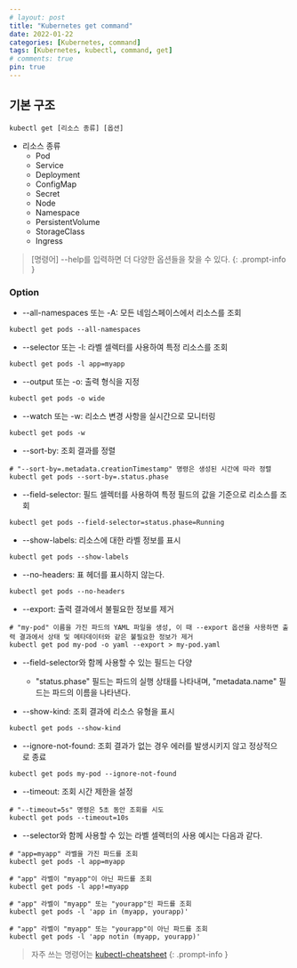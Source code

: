 ```yaml
---
# layout: post
title: "Kubernetes get command"
date: 2022-01-22
categories: [Kubernetes, command]
tags: [Kubernetes, kubectl, command, get]
# comments: true
pin: true
---
```


## 기본 구조
```
kubectl get [리소스 종류] [옵션]
```
- 리소스 종류
    - Pod
    - Service
    - Deployment
    - ConfigMap
    - Secret
    - Node
    - Namespace
    - PersistentVolume
    - StorageClass
    - Ingress

> [명령어] --help를 입력하면 더 다양한 옵션들을 찾을 수 있다.
{: .prompt-info }

### Option
- --all-namespaces 또는 -A: 모든 네임스페이스에서 리소스를 조회
```
kubectl get pods --all-namespaces
```

- --selector 또는 -l: 라벨 셀렉터를 사용하여 특정 리소스를 조회
```
kubectl get pods -l app=myapp
```

- --output 또는 -o: 출력 형식을 지정
```
kubectl get pods -o wide
```

- --watch 또는 -w: 리소스 변경 사항을 실시간으로 모니터링
```
kubectl get pods -w
```

- --sort-by: 조회 결과를 정렬
```
# "--sort-by=.metadata.creationTimestamp" 명령은 생성된 시간에 따라 정렬
kubectl get pods --sort-by=.status.phase
```

- --field-selector: 필드 셀렉터를 사용하여 특정 필드의 값을 기준으로 리소스를 조회
```
kubectl get pods --field-selector=status.phase=Running
```

- --show-labels: 리소스에 대한 라벨 정보를 표시
```
kubectl get pods --show-labels
```

- --no-headers: 표 헤더를 표시하지 않는다.
```
kubectl get pods --no-headers
```

- --export: 출력 결과에서 불필요한 정보를 제거
```
# "my-pod" 이름을 가진 파드의 YAML 파일을 생성, 이 때 --export 옵션을 사용하면 출력 결과에서 상태 및 메타데이터와 같은 불필요한 정보가 제거
kubectl get pod my-pod -o yaml --export > my-pod.yaml
```

- --field-selector와 함께 사용할 수 있는 필드는 다양
    - "status.phase" 필드는 파드의 실행 상태를 나타내며, "metadata.name" 필드는 파드의 이름을 나타낸다.

- --show-kind: 조회 결과에 리소스 유형을 표시
```
kubectl get pods --show-kind
```

- --ignore-not-found: 조회 결과가 없는 경우 에러를 발생시키지 않고 정상적으로 종료
```
kubectl get pods my-pod --ignore-not-found
```

- --timeout: 조회 시간 제한을 설정
```
# "--timeout=5s" 명령은 5초 동안 조회를 시도
kubectl get pods --timeout=10s
```

- --selector와 함께 사용할 수 있는 라벨 셀렉터의 사용 예시는 다음과 같다.

```
# "app=myapp" 라벨을 가진 파드를 조회
kubectl get pods -l app=myapp

# "app" 라벨이 "myapp"이 아닌 파드를 조회
kubectl get pods -l app!=myapp

# "app" 라벨이 "myapp" 또는 "yourapp"인 파드를 조회
kubectl get pods -l 'app in (myapp, yourapp)'

# "app" 라벨이 "myapp" 또는 "yourapp"이 아닌 파드를 조회
kubectl get pods -l 'app notin (myapp, yourapp)'
```

> 자주 쓰는 명령어는 [kubectl-cheatsheet](https://kubernetes.io/docs/reference/kubectl/cheatsheet/)
{: .prompt-info }